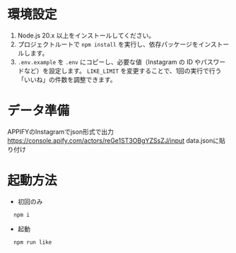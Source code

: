 # 環境設定

1. Node.js 20.x 以上をインストールしてください。
2. プロジェクトルートで `npm install` を実行し、依存パッケージをインストールします。
3. `.env.example` を `.env` にコピーし、必要な値（Instagram の ID やパスワードなど）を設定します。
   `LIKE_LIMIT` を変更することで、1回の実行で行う「いいね」の件数を調整できます。

# データ準備
APPIFYのInstagramでjson形式で出力
https://console.apify.com/actors/reGe1ST3OBgYZSsZJ/input
data.jsonに貼り付け

# 起動方法

- 初回のみ
```
  npm i
```
- 起動
```bash
  npm run like
```
